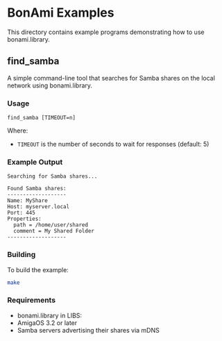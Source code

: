 # BonAmi Examples

This directory contains example programs demonstrating how to use bonami.library.

## find_samba

A simple command-line tool that searches for Samba shares on the local network using bonami.library.

### Usage

```
find_samba [TIMEOUT=n]
```

Where:
- `TIMEOUT` is the number of seconds to wait for responses (default: 5)

### Example Output

```
Searching for Samba shares...

Found Samba shares:
-------------------
Name: MyShare
Host: myserver.local
Port: 445
Properties:
  path = /home/user/shared
  comment = My Shared Folder
-------------------
```

### Building

To build the example:

```bash
make
```

### Requirements

- bonami.library in LIBS:
- AmigaOS 3.2 or later
- Samba servers advertising their shares via mDNS 